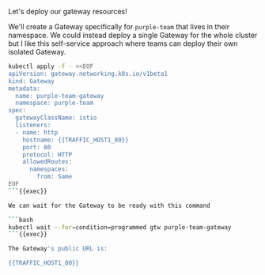
Let's deploy our gateway resources!

We'll create a Gateway specifically for `purple-team` that lives in their namespace. We could instead deploy a single Gateway for the whole cluster but I like this self-service approach where teams can deploy their own isolated Gateway.

```bash
kubectl apply -f - <<EOF
apiVersion: gateway.networking.k8s.io/v1beta1
kind: Gateway
metadata:
  name: purple-team-gateway
  namespace: purple-team
spec:
  gatewayClassName: istio
  listeners:
  - name: http
    hostname: {{TRAFFIC_HOST1_80}}
    port: 80
    protocol: HTTP
    allowedRoutes:
      namespaces:
        from: Same
EOF
```{{exec}}

We can wait for the Gateway to be ready with this command

```bash
kubectl wait --for=condition=programmed gtw purple-team-gateway
```{{exec}}

The Gateway's public URL is: 

{{TRAFFIC_HOST1_80}}